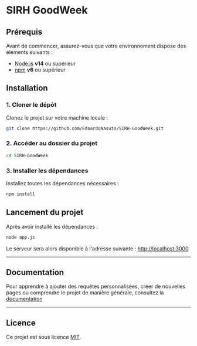# SIRH GoodWeek

## Prérequis

Avant de commencer, assurez-vous que votre environnement dispose des éléments suivants :

- [Node.js](https://nodejs.org/) **v14** ou supérieur
- [npm](https://www.npmjs.com/) **v6** ou supérieur

## Installation

### 1. Cloner le dépôt

Clonez le projet sur votre machine locale :

```bash
git clone https://github.com/EdoardoNasuto/SIRH-GoodWeek.git
```

### 2. Accéder au dossier du projet

```bash
cd SIRH-GoodWeek
```

### 3. Installer les dépendances

Installez toutes les dépendances nécessaires :

```bash
npm install
```

## Lancement du projet

Après avoir installé les dépendances :

```bash
node app.js
```

Le serveur sera alors disponible à l'adresse suivante : [http://localhost:3000](http://localhost:3000)

---

## Documentation

Pour apprendre à ajouter des requêtes personnalisées, créer de nouvelles pages ou comprendre le projet de manière générale, consultez la [documentation](./docs)

---

## Licence

Ce projet est sous licence [MIT](LICENSE).

